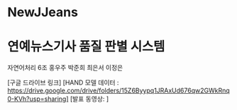 # NewJJeans


# 연예뉴스기사 품질 판별 시스템

자연어처리 6조 홍우주 박준희 최은서 이정은

[구글 드라이브 링크]
[HAND 모델 데이터 : https://drive.google.com/drive/folders/15Z6Byypq1JRAxUd676qw2GWkRnq0-KVh?usp=sharing]
[발표 동영상: ]
